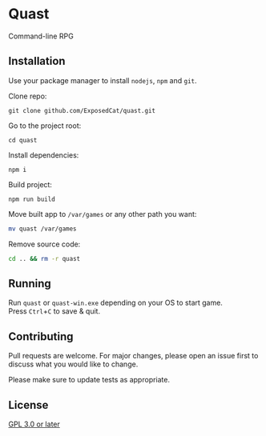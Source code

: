 
# Quast

Command-line RPG

## Installation

Use your package manager to install `nodejs`, `npm` and `git`.

Clone repo:
```
git clone github.com/ExposedCat/quast.git
```
Go to the project root:
```
cd quast
```
Install dependencies:
```
npm i
```
Build project:
```
npm run build
```
Move built app to `/var/games` or any other path you want:
```bash
mv quast /var/games
```
Remove source code:
```bash
cd .. && rm -r quast
```

## Running

Run `quast` or `quast-win.exe` depending on your OS to start game.  
Press `Ctrl`+`C` to save & quit.

## Contributing
Pull requests are welcome. For major changes, please open an issue first to discuss what you would like to change.

Please make sure to update tests as appropriate.

## License
[GPL 3.0 or later](https://choosealicense.com/licenses/gpl-3.0/)